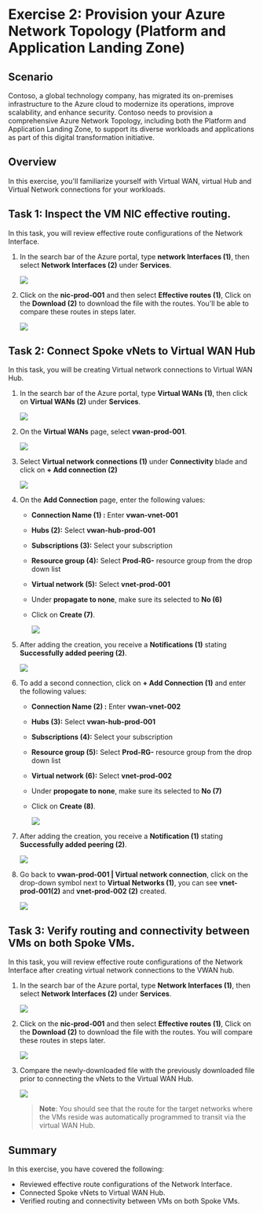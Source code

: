 # Exercise 2: Provision your Azure Network Topology (Platform and Application Landing Zone)

## Scenario 

Contoso, a global technology company, has migrated its on-premises infrastructure to the Azure cloud to modernize its operations, improve scalability, and enhance security. Contoso needs to provision a comprehensive Azure Network Topology, including both the Platform and Application Landing Zone, to support its diverse workloads and applications as part of this digital transformation initiative.

## Overview

In this exercise, you'll familiarize yourself with Virtual WAN, virtual Hub and Virtual Network connections for your workloads.

## Task 1: Inspect the VM NIC effective routing. 

In this task, you will review effective route configurations of the Network Interface.

1. In the search bar of the Azure portal, type **network Interfaces (1)**, then select **Network Interfaces (2)** under **Services**.

     ![](./Media/n6.png)
     
1. Click on the **nic-prod-001** and then select **Effective routes (1)**, Click on the **Download (2)** to download the file with the routes. You'll be able to compare these routes in steps later.

    ![](./Media/06.png)
 
## Task 2: Connect Spoke vNets to Virtual WAN Hub

In this task, you will be creating Virtual network connections to Virtual WAN Hub.

1. In the search bar of the Azure portal, type **Virtual WANs (1)**, then click on **Virtual WANs (2)** under **Services**.

      ![](./Media/n33.png) 

11. On the **Virtual WANs** page, select **vwan-prod-001**.

      ![](./Media/n32.png)

13. Select **Virtual network connections (1)** under **Connectivity** blade and click on **+ Add connection (2)**

      ![](./Media/09.png)

14. On the **Add Connection** page, enter the following values:

    - **Connection Name (1) :** Enter **vwan-vnet-001**

    - **Hubs (2):** Select **vwan-hub-prod-001**

    - **Subscriptions (3):** Select your subscription
    
    - **Resource group (4):** Select **Prod-RG-<inject key="DeploymentID" enableCopy="false"/>** resource group from the drop down list

    - **Virtual network (5):** Select **vnet-prod-001**
    - Under **propagate to none**, make sure its selected to **No (6)**
    - Click on **Create (7)**.

        ![](./Media/n7.png)

15. After adding the creation, you receive a **Notifications (1)** stating **Successfully added peering (2)**.

    ![](../media/30.png)

16. To add a second connection, click on **+ Add Connection (1)** and enter the following values:

     - **Connection Name (2) :** Enter **vwan-vnet-002**

     - **Hubs (3):** Select **vwan-hub-prod-001**

     - **Subscriptions (4):** Select your subscription
    
     - **Resource group (5):** Select **Prod-RG-<inject key="DeploymentID" enableCopy="false"/>** resource group from the drop down list

     - **Virtual network (6):** Select **vnet-prod-002**
       
     - Under **propogate to none**, make sure its selected to **No (7)**
       
     - Click on **Create (8)**.
    
          ![](./Media/n8.png)

1. After adding the creation, you receive a **Notification (1)** stating **Successfully added peering (2)**.

     ![](./Media/n9.png)

17. Go back to **vwan-prod-001 | Virtual network connection**, click on the drop-down symbol next to **Virtual Networks (1)**, you can see **vnet-prod-001(2)** and **vnet-prod-002 (2)** created.

    ![](./Media/13.png)

## Task 3: Verify routing and connectivity between VMs on both Spoke VMs.

In this task, you will review effective route configurations of the Network Interface after creating virtual network connections to the VWAN hub.

1. In the search bar of the Azure portal, type **Network Interfaces (1)**, then select **Network Interfaces (2)** under **Services**.

     ![](./Media/n6.png)
     
1. Click on the **nic-prod-001** and then select **Effective routes (1)**, Click on the **Download (2)** to download the file with the routes. You will compare these routes in steps later.

     ![](./Media/14.png)

1. Compare the newly-downloaded file with the previously downloaded file prior to connecting the vNets to the Virtual WAN Hub. 

     ![](./Media/n73.png)


   >**Note**: You should see that the route for the target networks where the VMs reside was automatically programmed to transit via the virtual WAN Hub.

## Summary

In this exercise, you have covered the following:

- Reviewed effective route configurations of the Network Interface.
- Connected Spoke vNets to Virtual WAN Hub.
- Verified routing and connectivity between VMs on both Spoke VMs.


